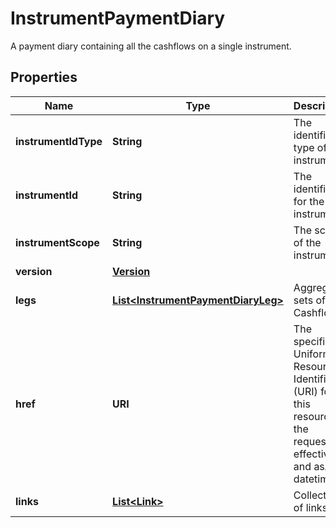 

# InstrumentPaymentDiary

A payment diary containing all the cashflows on a single instrument.

## Properties

Name | Type | Description | Notes
------------ | ------------- | ------------- | -------------
**instrumentIdType** | **String** | The identifier type of the instrument. |  [optional]
**instrumentId** | **String** | The identifier for the instrument. |  [optional]
**instrumentScope** | **String** | The scope of the instrument. |  [optional]
**version** | [**Version**](Version.md) |  |  [optional]
**legs** | [**List&lt;InstrumentPaymentDiaryLeg&gt;**](InstrumentPaymentDiaryLeg.md) | Aggregated sets of Cashflows. |  [optional]
**href** | **URI** | The specific Uniform Resource Identifier (URI) for this resource at the requested effective and asAt datetime. |  [optional]
**links** | [**List&lt;Link&gt;**](Link.md) | Collection of links. |  [optional]



